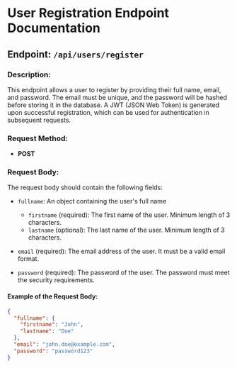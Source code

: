# User Registration Endpoint Documentation

## Endpoint: `/api/users/register`

### Description:

This endpoint allows a user to register by providing their full name, email, and password. The email must be unique, and the password will be hashed before storing it in the database. A JWT (JSON Web Token) is generated upon successful registration, which can be used for authentication in subsequent requests.

### Request Method:

- **POST**

### Request Body:

The request body should contain the following fields:

- `fullname`: An object containing the user's full name

  - `firstname` (required): The first name of the user. Minimum length of 3 characters.
  - `lastname` (optional): The last name of the user. Minimum length of 3 characters.

- `email` (required): The email address of the user. It must be a valid email format.

- `password` (required): The password of the user. The password must meet the security requirements.

#### Example of the Request Body:

```json
{
  "fullname": {
    "firstname": "John",
    "lastname": "Doe"
  },
  "email": "john.doe@example.com",
  "password": "password123"
}
```
